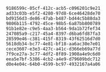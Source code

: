 
                9186599c-05cf-412c-acb5-c096201c9e21
                ad33c03b-e5f2-4280-97d8-6ce46428de70
                bd9156d3-de86-47ab-b487-bd44c5b88da3
                9806b115-4792-45ce-98b5-6a87bb800789
                91b1e82e-c9e5-4aa3-b564-9da1b72fef34
                247085a9-c217-45a4-8397-d6ba6fd87fa3
                28599e46-c381-415f-8319-43f62516d7d0
                5618db34-bc77-4e81-bf18-aa6ac30e7e01
                cece3607-e3e3-427c-a41c-d366eb69a77d
                7f9ce27a-3c77-4df2-8f89-1908a4e9c6d0
                eea5e7bf-5386-4cb2-a4e9-d79609bdc712
                d0e4e04c-64b0-4599-bc97-4932167a4a06
                
